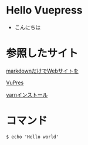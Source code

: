 # Hello Vuepress
- こんにちは

# 参照したサイト
[markdownだけでWebサイトを](https://qiita.com/ozaki25/items/a1988b01f83f6616b7f9)

[VuPres](https://vuepress.vuejs.org/guide/directory-structure.html#default-page-routing)

[yarnインストール](https://awesome-linus.com/2019/04/11/mac-yarn-install/)

# コマンド

```
$ echo 'Hello world'
```
